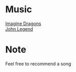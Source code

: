 # Music
[Imagine Dragons](https://github.com/KingdomOfFigor/music/blob/master/Imagine%20Dragons.md)  
[John Legend](https://github.com/KingdomOfFigor/Music/blob/master/John%20Legend.md)  
  
# Note
Feel free to recommend a song
